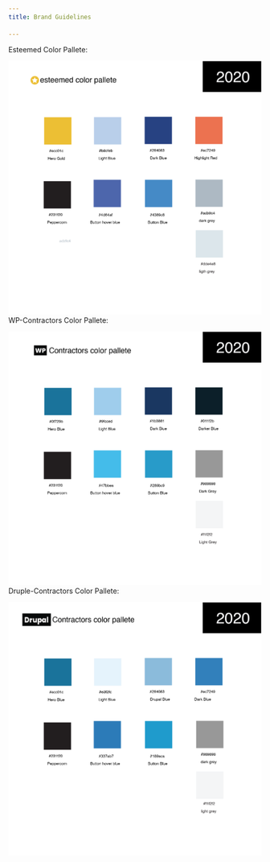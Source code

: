 ```yaml
---
title: Brand Guidelines

---
```

Esteemed Color Pallete:   
  
![](/uploads/artboard-1-150x.png)WP-Contractors Color Pallete:   
  
![](/uploads/artboard-1-copy-150x.png)Druple-Contractors Color Pallete:   
  
![](/uploads/artboard-1-copy-2-150x.png)